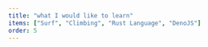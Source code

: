```yaml
---
title: "what I would like to learn"
items: ["Surf", "Climbing", "Rust Language", "DenoJS"]
order: 5
---
```

